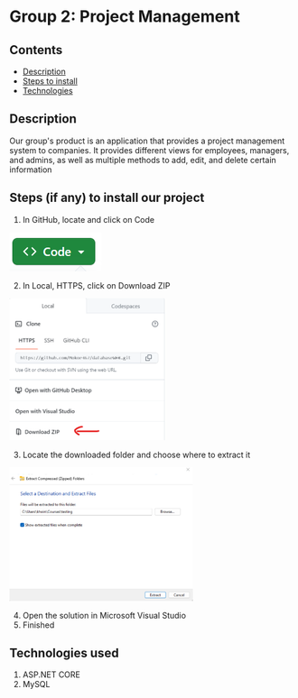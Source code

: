 # Group 2: Project Management
[comment]: <> (group 2 project management readMe)

## Contents
- [Description](#Description)
- [Steps to install](#Steps-if-any-to-install-our-project)
- [Technologies](#Technologies-used)

## Description
Our group's product is an application that provides a project management system to companies. It provides different views for employees, managers, and admins, as well as multiple methods to add, edit, and delete certain information


## Steps (if any) to install our project
1. In GitHub, locate and click on Code <br />
<img src="https://github.com/Mokoe367/databaseWEB/blob/main/CompanyProject/wwwroot/images/step_1.png?raw=true" >

2. In Local, HTTPS, click on Download ZIP <br />
<img src="https://github.com/Mokoe367/databaseWEB/blob/main/CompanyProject/wwwroot/images/step_2.png?raw=true" length="275" width="275">

3. Locate the downloaded folder and choose where to extract it <br />
<img src="https://github.com/Mokoe367/databaseWEB/blob/main/CompanyProject/wwwroot/images/step_3.png?raw=true" length="325" width="325">

4. Open the solution in Microsoft Visual Studio <br />
5. Finished

## Technologies used
1. ASP.NET CORE 
2. MySQL 




